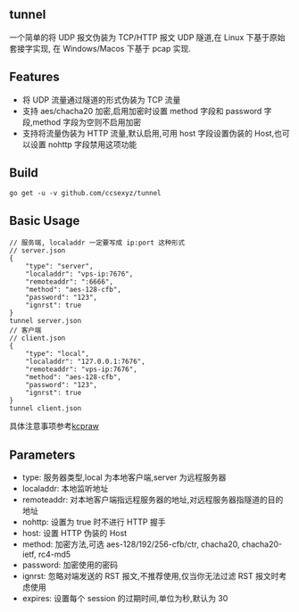 ## tunnel 

一个简单的将 UDP 报文伪装为 TCP/HTTP 报文 UDP 隧道,在 Linux 下基于原始套接字实现, 在 Windows/Macos 下基于 pcap 实现.

## Features

* 将 UDP 流量通过隧道的形式伪装为 TCP 流量  
* 支持 aes/chacha20 加密,启用加密时设置 method 字段和 password 字段,method 字段为空则不启用加密  
* 支持将流量伪装为 HTTP 流量,默认启用,可用 host 字段设置伪装的 Host,也可以设置 nohttp 字段禁用这项功能  

## Build 
```
go get -u -v github.com/ccsexyz/tunnel
```

## Basic Usage 
  
```  
// 服务端, localaddr 一定要写成 ip:port 这种形式
// server.json
{
    "type": "server",
    "localaddr": "vps-ip:7676",
    "remoteaddr": ":6666",
    "method": "aes-128-cfb",
    "password": "123",
    "ignrst": true
}
tunnel server.json
// 客户端
// client.json
{
    "type": "local",
    "localaddr": "127.0.0.1:7676",
    "remoteaddr": "vps-ip:7676",
    "method": "aes-128-cfb",
    "password": "123",
    "ignrst": true
}
tunnel client.json  
```
具体注意事项参考[kcpraw](https://github.com/ccsexyz/kcpraw)

## Parameters  
* type: 服务器类型,local 为本地客户端,server 为远程服务器  
* localaddr: 本地监听地址  
* remoteaddr: 对本地客户端指远程服务器的地址,对远程服务器指隧道的目的地址  
* nohttp: 设置为 true 时不进行 HTTP 握手  
* host: 设置 HTTP 伪装的 Host  
* method: 加密方法,可选 aes-128/192/256-cfb/ctr, chacha20, chacha20-ietf, rc4-md5  
* password: 加密使用的密码  
* ignrst: 忽略对端发送的 RST 报文,不推荐使用,仅当你无法过滤 RST 报文时考虑使用  
* expires: 设置每个 session 的过期时间,单位为秒,默认为 30    
